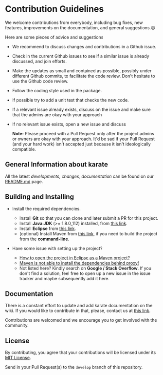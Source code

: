 # Contribution Guidelines

We welcome contributions from everybody, including bug fixes, new features, improvements on the documentation, and general suggestions.:smile:

Here are some pieces of advice and suggestions

   - We recommend to discuss changes and contributions in a Github issue.
   - Check in the current Github issues to see if a similar issue is already discussed, and join efforts.
   - Make the updates as small and contained as possible, possibly under different Github commits, to facilitate the code review. Don't      hesitate to use the Github code review.
   - Follow the coding style used in the package.
   - If possible try to add a unit test that checks the new code.
   - If a relevant issue already exists, discuss on the issue and make sure that the admins are okay with your approach
   - If no relevant issue exists, open a new issue and discuss

     **Note:** Please proceed with a Pull Request only after the project admins or owners are okay with your approach. It'd be sad if your Pull Request (and your hard work) isn't accepted just because it isn't ideologically compatible.
    
## General Information about karate

All the latest *developments, changes, documentation* can be found on our
[README.md](https://github.com/intuit/karate/blob/master/README.md) page.

## Building and Installing

- Install the required dependencies.
    - Install **Git** so that you can clone and later submit a PR for this project.
    - Install **Java JDK** (>= 1.8.0_112) installed, from [this link](http://www.oracle.com/technetwork/java/javase/downloads/jdk8-downloads-2133151.html).
    - Install **Eclipse** from [this link](http://www.eclipse.org/downloads/).
    - (optional) Install Maven from [this link](http://maven.apache.org), if you need to build the project from the **command-line**.

- Have some issue with setting up the project?
    - [How to open the project in Eclipse as a Maven project?](https://stackoverflow.com/a/36242422/143475)
    - [Maven is not able to install the dependencies behind proxy!]()
    - Not listed here? Kindly search on **Google / Stack Overflow**. If you don't find a solution, feel free to open up a new issue in the issue tracker and maybe subsequently add it here.
 
## Documentation

There is a constant effort to update and add karate documentation on the wiki.
If you would like to contribute in that, please, contact us at
[this link](https://github.com/intuit/karate/wiki/Support).

Contributions are welcomed and we encourage you to get involved with the
community.

## License

By contributing, you agree that your contributions will be licensed under its [MIT License](https://github.com/intuit/karate/blob/master/LICENSE).

 Send in your Pull Request(s) to the `develop` branch of this repository.
